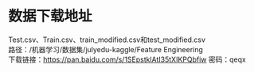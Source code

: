 # 数据下载地址
Test.csv、Train.csv、train_modified.csv和test_modified.csv   
路径：/机器学习/数据集/julyedu-kaggle/Feature Engineering   
下载链接：https://pan.baidu.com/s/1SEpstklAtI35tXIKPQbfiw 密码：qeqx    

